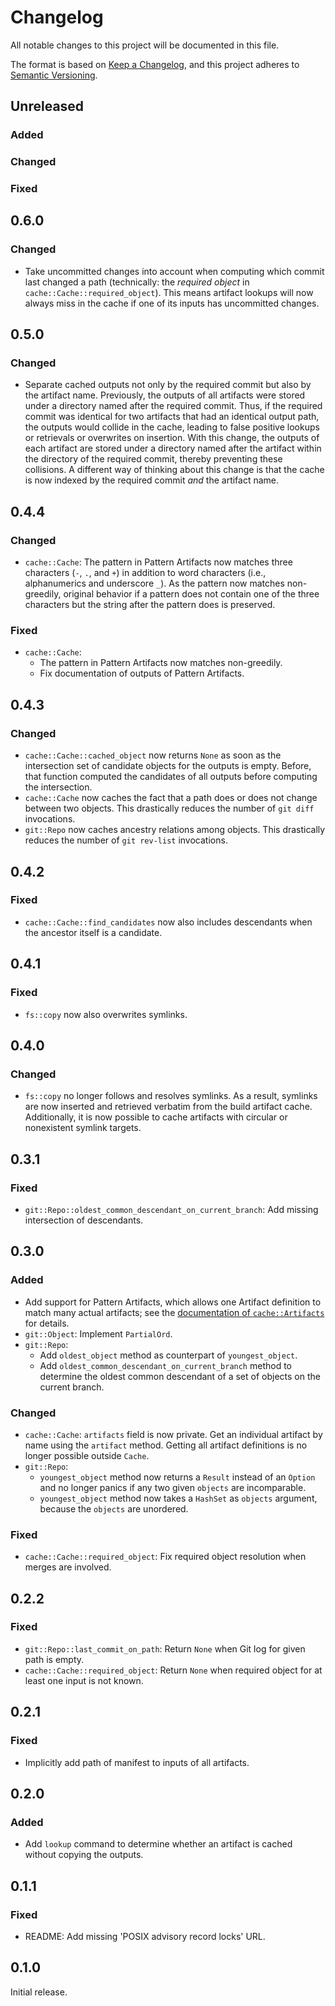 # Changelog

All notable changes to this project will be documented in this file.

The format is based on [Keep a Changelog](https://keepachangelog.com/en/1.0.0/), and this project
adheres to [Semantic Versioning](https://semver.org/spec/v2.0.0.html).


## Unreleased

### Added

### Changed

### Fixed


## 0.6.0

### Changed
- Take uncommitted changes into account when computing which commit last changed a path
  (technically: the *required object* in `cache::Cache::required_object`).  This means artifact
  lookups will now always miss in the cache if one of its inputs has uncommitted changes.


## 0.5.0

### Changed
- Separate cached outputs not only by the required commit but also by the artifact name.
  Previously, the outputs of all artifacts were stored under a directory named after the required
  commit.  Thus, if the required commit was identical for two artifacts that had an identical output
  path, the outputs would collide in the cache, leading to false positive lookups or retrievals or
  overwrites on insertion.  With this change, the outputs of each artifact are stored under a
  directory named after the artifact within the directory of the required commit, thereby preventing
  these collisions.  A different way of thinking about this change is that the cache is now indexed
  by the required commit *and* the artifact name.


## 0.4.4

### Changed
- `cache::Cache`: The pattern in Pattern Artifacts now matches three characters (`-`, `.`, and `+`)
  in addition to word characters (i.e., alphanumerics and underscore `_`).  As the pattern now
  matches non-greedily, original behavior if a pattern does not contain one of the three characters
  but the string after the pattern does is preserved.

### Fixed
- `cache::Cache`:
  - The pattern in Pattern Artifacts now matches non-greedily.
  - Fix documentation of outputs of Pattern Artifacts.


## 0.4.3

### Changed
- `cache::Cache::cached_object` now returns `None` as soon as the intersection set of candidate
  objects for the outputs is empty.  Before, that function computed the candidates of all outputs
  before computing the intersection.
- `cache::Cache` now caches the fact that a path does or does not change between two objects.  This
  drastically reduces the number of `git diff` invocations.
- `git::Repo` now caches ancestry relations among objects.  This drastically reduces the number of
  `git rev-list` invocations.


## 0.4.2

### Fixed
- `cache::Cache::find_candidates` now also includes descendants when the ancestor itself is a
  candidate.


## 0.4.1

### Fixed
- `fs::copy` now also overwrites symlinks.


## 0.4.0

### Changed
- `fs::copy` no longer follows and resolves symlinks.  As a result, symlinks are now inserted and
  retrieved verbatim from the build artifact cache.  Additionally, it is now possible to cache
  artifacts with circular or nonexistent symlink targets.


## 0.3.1

### Fixed
- `git::Repo::oldest_common_descendant_on_current_branch`: Add missing intersection of descendants.


## 0.3.0

### Added
- Add support for Pattern Artifacts, which allows one Artifact definition to match many actual
  artifacts; see the [documentation of `cache::Artifacts`][PatternArtifacts] for details.
- `git::Object`: Implement `PartialOrd`.
- `git::Repo`:
  - Add `oldest_object` method as counterpart of `youngest_object`.
  - Add `oldest_common_descendant_on_current_branch` method to determine the oldest common
    descendant of a set of objects on the current branch.

### Changed
- `cache::Cache`: `artifacts` field is now private.  Get an individual artifact by name using the
  `artifact` method.  Getting all artifact definitions is no longer possible outside `Cache`.
- `git::Repo`:
  - `youngest_object` method now returns a `Result` instead of an `Option` and no longer panics if
    any two given `objects` are incomparable.
  - `youngest_object` method now takes a `HashSet` as `objects` argument, because the `objects` are
    unordered.

### Fixed
- `cache::Cache::required_object`: Fix required object resolution when merges are involved.


## 0.2.2

### Fixed

- `git::Repo::last_commit_on_path`: Return `None` when Git log for given path is empty.
- `cache::Cache::required_object`: Return `None` when required object for at least one input is
  not known.


## 0.2.1

### Fixed
- Implicitly add path of manifest to inputs of all artifacts.


## 0.2.0

### Added
- Add `lookup` command to determine whether an artifact is cached without copying the outputs.


## 0.1.1

### Fixed
- README: Add missing 'POSIX advisory record locks' URL.


## 0.1.0

Initial release.


[PatternArtifacts]: https://docs.rs/memora/latest/memora/cache/type.Artifact.html#PatternArtifacts
